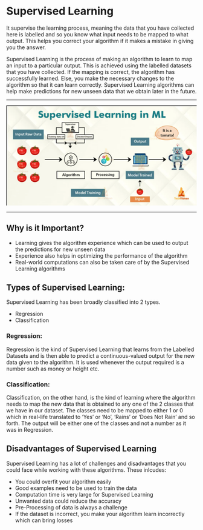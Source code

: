 # Supervised Learning

It supervise the learning process, meaning the data that you have collected here is labelled and so you know what input needs to be mapped to what output. 
This helps you correct your algorithm if it makes a mistake in giving you the answer.

Supervised Learning is the process of making an algorithm to learn to map an input to a particular output. This is achieved using the labelled datasets that you have collected. If the mapping is correct, the algorithm has successfully learned. 
Else, you make the necessary changes to the algorithm so that it can learn correctly. 
Supervised Learning algorithms can help make predictions for new unseen data that we obtain later in the future. 

---

<p align="center">
    <img src="Supervised_Learning.png" width="700" hight ="800">
</p>

---

## Why is it Important? 
- Learning gives the algorithm experience which can be used to output the predictions for new unseen data
- Experience also helps in optimizing the performance of the algorithm
- Real-world computations can also be taken care of by the Supervised Learning algorithms

## Types of Supervised Learning:
Supervised Learning has been broadly classified into 2 types.

- Regression
- Classification

### Regression:
Regression is the kind of Supervised Learning that learns from the Labelled Datasets and is then able to predict a continuous-valued output for the new data given to the algorithm. 
It is used whenever the output required is a number such as money or height etc. 

### Classification:
Classification, on the other hand, is the kind of learning where the algorithm needs to map the new data that is obtained to any one of the 2 classes that we have in our dataset. The classes need to be mapped to either 1 or 0 which in real-life translated to ‘Yes’ or ‘No’, ‘Rains’ or ‘Does Not Rain’ and so forth.
The output will be either one of the classes and not a number as it was in Regression.

## Disadvantages of Supervised Learning
Supervised Learning has a lot of challenges and disadvantages that you could face while working with these algorithms. 
These inlcudes: 
- You could overfit your algorithm easily
- Good examples need to be used to train the data
- Computation time is very large for Supervised Learning
- Unwanted data could reduce the accuracy
- Pre-Processing of data is always a challenge
- If the dataset is incorrect, you make your algorithm learn incorrectly which can bring losses
